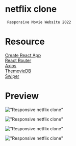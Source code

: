 # netflix clone

     Responsive Movie Website 2022

# Resource

[Create React App](https://create-react-app.dev/)<br>
[React Router](https://reactrouter.com/)<br>
[Axios](https://axios-http.com/)<br>
[ThemovieDB](https://www.themoviedb.org/)<br>
[Swiper](https://swiperjs.com/)<br>

# Preview

!["Responsive netflix clone"](https://alghaish-eng.web.app/netflix/i1.png "Responsive netflix clone")

!["Responsive netflix clone"](https://alghaish-eng.web.app/netflix/i3.png "Responsive netflix clone")

!["Responsive netflix clone"](https://alghaish-eng.web.app/netflix/i2.png "Responsive netflix clone")

!["Responsive netflix clone"](https://alghaish-eng.web.app/netflix/i4.png "Responsive netflix clone")

